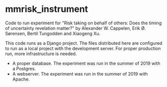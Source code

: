 # mmrisk_instrument
Code to run experiment for "Risk taking on behalf of others: Does the timing of uncertainty revelation matter?" by Alexander W. Cappelen, Erik Ø. Sørensen, Bertil Tungodden and Xiaogeng Xu.

This code runs as a Django project. The files distributed here are configured to run
as a local project with the development server. For proper production run, more infrastructure
is needed.

- A proper database. The experiment was run in the summer of 2019 with a Postgres.
- A webserver. The experiment was run in the summer of 2019 with Apache.
 